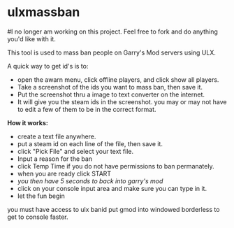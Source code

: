 # ulxmassban
#I no longer am working on this project. Feel free to fork and do anything you'd like with it.

This tool is used to mass ban people on Garry's Mod servers using ULX.

A quick way to get id's is to:
- open the awarn menu, click offline players, and click show all players.
- Take a screenshot of the ids you want to mass ban, then save it.
- Put the screenshot thru a image to text converter on the internet.
- It will give you the steam ids in the screenshot.
you may or may not have to edit a few of them to be in the correct format.


**How it works:**

- create a text file anywhere.
- put a steam id on each line of the file, then save it.
- click "Pick File" and select your text file.
- Input a reason for the ban
- click Temp Time if you do not have permissions to ban permanately.
- when you are ready click START
- *you then have 5 seconds to back into garry's mod*
- click on your console input area and make sure you can type in it.
- let the fun begin

you must have access to ulx banid
put gmod into windowed borderless to get to console faster.



